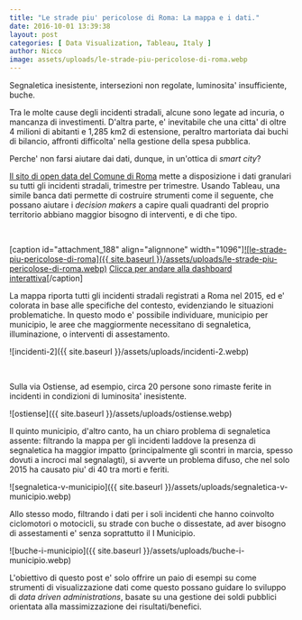 ```yaml
---
title: "Le strade piu' pericolose di Roma: La mappa e i dati."
date: 2016-10-01 13:39:38
layout: post
categories: [ Data Visualization, Tableau, Italy ]
author: Nicco
image: assets/uploads/le-strade-piu-pericolose-di-roma.webp
---
```


Segnaletica inesistente, intersezioni non regolate, luminosita' insufficiente, buche.

Tra le molte cause degli incidenti stradali, alcune sono legate ad incuria, o mancanza di investimenti. D'altra parte, e' inevitabile che una citta' di oltre 4 milioni di abitanti e 1,285 km2 di estensione, peraltro martoriata dai buchi di bilancio, affronti difficolta' nella gestione della spesa pubblica.

Perche' non farsi aiutare dai dati, dunque, in un'ottica di *smart city*?

[Il sito di open data del Comune di Roma](http://dati.comune.roma.it/) mette a disposizione i dati granulari su tutti gli incidenti stradali, trimestre per trimestre. Usando Tableau, una simile banca dati permette di costruire strumenti come il seguente, che possano aiutare i *decision makers* a capire quali quadranti del proprio territorio abbiano maggior bisogno di interventi, e di che tipo.

 

[caption id="attachment\_188" align="alignnone" width="1096"][![le-strade-piu-pericolose-di-roma]({{ site.baseurl }}/assets/uploads/le-strade-piu-pericolose-di-roma.webp)](https://public.tableau.com/shared/S948S7HB4?:display_count=yes) [Clicca per andare alla dashboard interattiva](https://public.tableau.com/shared/S948S7HB4?:display_count=yes)[/caption]



La mappa riporta tutti gli incidenti stradali registrati a Roma nel 2015, ed e' colorata in base alle specifiche del contesto, evidenziando le situazioni problematiche. In questo modo e' possibile individuare, municipio per municipio, le aree che maggiormente necessitano di segnaletica, illuminazione, o interventi di assestamento.

![incidenti-2]({{ site.baseurl }}/assets/uploads/incidenti-2.webp)

 

Sulla via Ostiense, ad esempio, circa 20 persone sono rimaste ferite in incidenti in condizioni di luminosita' inesistente.

![ostiense]({{ site.baseurl }}/assets/uploads/ostiense.webp)

Il quinto municipio, d'altro canto, ha un chiaro problema di segnaletica assente: filtrando la mappa per gli incidenti laddove la presenza di segnaletica ha maggior impatto (principalmente gli scontri in marcia, spesso dovuti a incroci mal segnalagti), si avverte un problema difuso, che nel solo 2015 ha causato piu' di 40 tra morti e feriti.

![segnaletica-v-municipio]({{ site.baseurl }}/assets/uploads/segnaletica-v-municipio.webp)

Allo stesso modo, filtrando i dati per i soli incidenti che hanno coinvolto ciclomotori o motocicli, su strade con buche o dissestate, ad aver bisogno di assestamenti e' senza soprattutto il I Municipio.

![buche-i-municipio]({{ site.baseurl }}/assets/uploads/buche-i-municipio.webp)

L'obiettivo di questo post e' solo offrire un paio di esempi su come strumenti di visualizzazione dati come questo possano guidare lo sviluppo di *data driven administrations*, basate su una gestione dei soldi pubblici orientata alla massimizzazione dei risultati/benefici.

